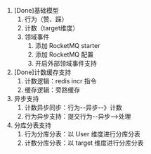 1. [Done]基础模型
   1. 行为（赞、踩）
   2. 计数（target维度）
   3. 领域事件
      1. 添加 RocketMQ starter
      2. 添加 RocketMQ 配置
      3. 开启外部领域事件支持
2. [Done]计数缓存支持
   1. 计数逻辑：redis incr 指令
   2. 缓存逻辑：旁路缓存
3. 异步支持
   1. 计数异步同步：行为--异步--》计数
   2. 行为异步支持：提交行为--异步-->处理
4. 分库分表支持
   1. 行为分库分表：以 User 维度进行分库分表
   2. 计数分库分表：以 target 维度进行分库分表
